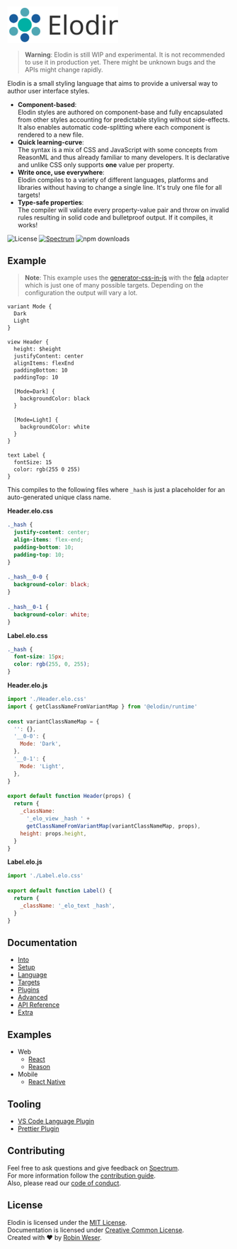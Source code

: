 <img alt="Fela" src="website/static/logo.svg" width="250"/>

> **Warning**: Elodin is still WIP and experimental. It is not recommended to use it in production yet. There might be unknown bugs and the APIs might change rapidly.

Elodin is a small styling language that aims to provide a universal way to author user interface styles.

- **Component-based**:<br>Elodin styles are authored on component-base and fully encapsulated from other styles accounting for predictable styling without side-effects. It also enables automatic code-splitting where each component is rendered to a new file.
- **Quick learning-curve**:<br>The syntax is a mix of CSS and JavaScript with some concepts from ReasonML and thus already familiar to many developers. It is declarative and unlike CSS only supports **one** value per property.
- **Write once, use everywhere**:<br>Elodin compiles to a variety of different languages, platforms and libraries without having to change a single line. It's truly one file for all targets!
- **Type-safe properties**:<br>The compiler will validate every property-value pair and throw on invalid rules resulting in solid code and bulletproof output. If it compiles, it works!

<img alt="License" src="https://img.shields.io/badge/license-MIT-brightgreen.svg"></a> <a href="https://spectrum.chat/elodin"><img alt="Spectrum" src="https://img.shields.io/badge/support-spectrum-brightgreen.svg"></a> <img alt="npm downloads" src="https://img.shields.io/npm/dm/@elodin/core.svg">

## Example

> **Note**: This example uses the [generator-css-in-js]() with the [fela]() adapter which is just one of many possible targets. Depending on the configuration the output will vary a lot.

```
variant Mode {
  Dark
  Light
}

view Header {
  height: $height
  justifyContent: center
  alignItems: flexEnd
  paddingBottom: 10
  paddingTop: 10

  [Mode=Dark] {
    backgroundColor: black
  }

  [Mode=Light] {
    backgroundColor: white
  }
}

text Label {
  fontSize: 15
  color: rgb(255 0 255)
}
```

This compiles to the following files where `_hash` is just a placeholder for an auto-generated unique class name.

**Header.elo.css**

```css
._hash {
  justify-content: center;
  align-items: flex-end;
  padding-bottom: 10;
  padding-top: 10;
}

._hash__0-0 {
  background-color: black;
}

._hash__0-1 {
  background-color: white;
}
```

**Label.elo.css**

```css
._hash {
  font-size: 15px;
  color: rgb(255, 0, 255);
}
```

**Header.elo.js**

```js
import './Header.elo.css'
import { getClassNameFromVariantMap } from '@elodin/runtime'

const variantClassNameMap = {
  '': {},
  '__0-0': {
    Mode: 'Dark',
  },
  '__0-1': {
    Mode: 'Light',
  },
}

export default function Header(props) {
  return {
    _className:
      '_elo_view _hash ' +
      getClassNameFromVariantMap(variantClassNameMap, props),
    height: props.height,
  }
}
```

**Label.elo.js**

```js
import './Label.elo.css'

export default function Label() {
  return {
    _className: '_elo_text _hash',
  }
}
```

## Documentation

- [Into](https://elodin.dev/docs/intro/what-why)
- [Setup](https://elodin.dev/docs/setup/installation)
- [Language](https://elodin.dev/docs/language/styles)
- [Targets](https://elodin.dev/docs/targets/overview)
- [Plugins](https://elodin.dev/docs/plugins/color)
- [Advanced](https://elodin.dev/docs/advanced/specification)
- [API Reference](https://elodin.dev/docs/api/CLI)
- [Extra](https://elodin.dev/docs/extra/examples)

## Examples

- Web
  - [React](examples/react)
  - [Reason](examples/reason)
- Mobile
  - [React Native](examples/react-native)

## Tooling

- [VS Code Language Plugin](https://marketplace.visualstudio.com/items?itemName=robinweser.language-elodin)
- [Prettier Plugin](../packages/pretter-plugin-elodin)

## Contributing

Feel free to ask questions and give feedback on [Spectrum](https://spectrum.chat/elodin).<br>
For more information follow the [contribution guide](.github/CONTRIBUTING.md).<br>
Also, please read our [code of conduct](.github/CODE_OF_CONDUCT.md).

## License

Elodin is licensed under the [MIT License](http://opensource.org/licenses/MIT).<br>
Documentation is licensed under [Creative Common License](http://creativecommons.org/licenses/by/4.0/).<br>
Created with ♥ by [Robin Weser](http://weser.io).
